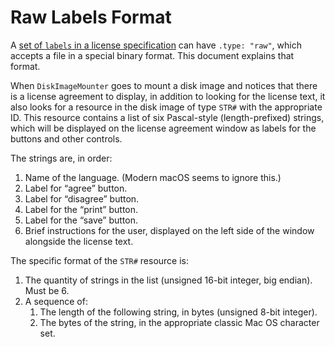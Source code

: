 # Raw Labels Format

A [set of `labels` in a license specification](License%20Specifications.md#labelsn) can have `.type: "raw"`, which accepts a file in a special binary format. This document explains that format.

When `DiskImageMounter` goes to mount a disk image and notices that there is a license agreement to display, in addition to looking for the license text, it also looks for a resource in the disk image of type `STR#` with the appropriate ID. This resource contains a list of six Pascal-style (length-prefixed) strings, which will be displayed on the license agreement window as labels for the buttons and other controls.

The strings are, in order:

1. Name of the language. (Modern macOS seems to ignore this.)
2. Label for “agree” button.
3. Label for “disagree” button.
4. Label for the “print” button.
5. Label for the “save” button.
6. Brief instructions for the user, displayed on the left side of the window alongside the license text.

The specific format of the `STR#` resource is:

1. The quantity of strings in the list (unsigned 16-bit integer, big endian). Must be 6.
2. A sequence of:
	1. The length of the following string, in bytes (unsigned 8-bit integer).
	2. The bytes of the string, in the appropriate classic Mac OS character set.
